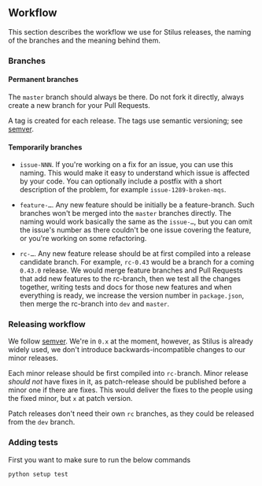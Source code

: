 ## Workflow

This section describes the workflow we use for Stilus releases, the naming of 
the branches and the meaning behind them.

### Branches

#### Permanent branches

The `master` branch should always be there. Do not fork it directly, 
always create a new branch for your Pull Requests.

A tag is created for each release.  The tags use semantic versioning; see [semver](http://semver.org).

#### Temporarily branches

- `issue-NNN`. If you're working on a fix for an issue, you can use this naming. This would make it easy to understand which issue is affected by your code. You can optionally include a postfix with a short description of the problem, for example `issue-1289-broken-mqs`.

- `feature-…`. Any new feature should be initially be a feature-branch. Such branches won't be merged into the `master` branches directly. The naming would work basically the same as the `issue-…`, but you can omit the issue's number as there couldn't be one issue covering the feature, or you're working on some refactoring.

- `rc-…`. Any new feature release should be at first compiled into a release candidate branch. For example, `rc-0.43` would be a branch for a coming `0.43.0` release. We would merge feature branches and Pull Requests that add new features to the rc-branch, then we test all the changes together, writing tests and docs for those new features and when everything is ready, we increase the version number in `package.json`, then merge the rc-branch into `dev` and `master`.

### Releasing workflow

We follow [semver](http://semver.org/). We're in `0.x` at the moment, however, as Stilus is already widely used, we don't introduce backwards-incompatible changes to our minor releases.

Each minor release should be first compiled into `rc-`branch. Minor release *should not* have fixes in it, as patch-release should be published before a minor one if there are fixes. This would deliver the fixes to the people using the fixed minor, but `x` at patch version.

Patch releases don't need their own `rc` branches, as they could be released from the `dev` branch. 

### Adding tests

First you want to make sure to run the below commands

```
python setup test
```
